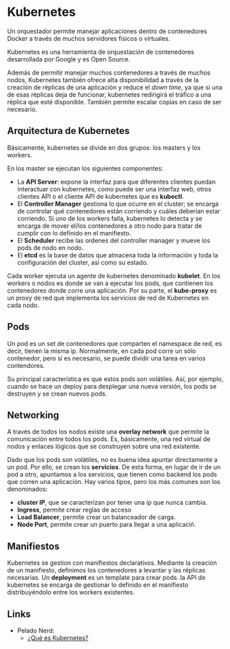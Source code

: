 # Kubernetes

Un orquestador permite manejar aplicaciones dentro de contenedores Docker a través de muchos servidores físicos o virtuales.

Kubernetes es una herramienta de orquestación de contenedores desarrollada por Google y es Open Source.

Además de permitir manejar muchos contenedores a través de muchos nodos, Kubernetes también ofrece alta disponibilidad a través de la creación de réplicas de una aplicación y reduce el *down time*, ya que si una de esas réplicas deja de funcionar, kubernetes redirigirá el tráfico a una réplica que esté disponible. También permite escalar copias en caso de ser necesario.

## Arquitectura de Kubernetes

Básicamente, kubernetes se divide en dos grupos: los masters y los workers.

En los master se ejecutan los siguientes componentes:

* La **API Server**: expone la interfaz para que diferentes clientes puedan interactuar con kubernetes, como puede ser una interfaz web, otros clientes API o el cliente API de kubernetes que es **kubectl**. 
* El **Controller Manager** gestiona lo que ocurre en el cluster; se encarga de controlar qué contenedores están corriendo y cuáles deberían estar corriendo. Si uno de los workers falla, kubernetes lo detecta y se encarga de mover
el/los contenedores a otro nodo para tratar de cumplir con lo definido
en el manifiesto.
* El **Scheduler** recibe las ordenes del controller manager y mueve los pods de nodo en nodo.
* El **etcd** es la base de datos que almacena toda la información y toda la configuración del cluster, así como su estado.

Cada worker ejecuta un agente de kubernetes denominado **kubelet**. En los workers o nodos es donde se van a ejecutar los pods, que contienen los contenedores donde corre una aplicación. Por su parte, el **kube-proxy** es un proxy de red que implementa los servicios de red de Kubernetes en cada nodo.

## Pods

Un pod es un set de contenedores que comparten el namespace de red, es decir, tienen la misma ip. Normalmente, en cada pod corre un sólo contenedor, pero si es necesario, se puede dividir una tarea en varios contendores.

Su principal característica es que estos pods son volátiles. Así, por ejemplo, cuando se hace un deploy para desplegar una nueva versión, los pods se destruyen y se crean nuevos pods.

## Networking

A través de todos los nodos existe una **overlay network** que permite la comunicación entre todos los pods. Es, básicamente, una red virtual de nodos y enlaces lógicos que se construyen sobre una red existente.

Dado que los pods son volátiles, no es buena idea apuntar directamente a un pod. Por ello, se crean los **servicios**. De esta forma, en lugar de ir de un pod a otro, apuntamos a los servicios, que tienen como backend los pods que corren una aplicación. Hay varios tipos, pero los más comunes son los denominados:

* **cluster IP**, que se caracterizan por tener una ip que nunca cambia.
* **Ingress**, permite crear reglas de acceso
* **Load Balancer**, permite crear un balanceador de carga.
* **Node Port**, permite crear un puerto para llegar a una aplicaciń.

## Manifiestos

Kubernetes se gestion con manifiestos declarativos. Mediante la creación de un manifiesto, definimos los contenedores a levantar y las réplicas necesarias. Un **deployment** es un template para crear pods. la API de kubernetes se encarga de gestionar lo definido en el manifiesto distribuyéndolo entre los workers existentes.

## Links

* Pelado Nerd:
  * [¿Qué es Kubernetes?](https://www.youtube.com/watch?v=oTf0KxK1QNo&list=PLqRCtm0kbeHA5M_E_Anwu-vh4NWlgrOY_&index=1)